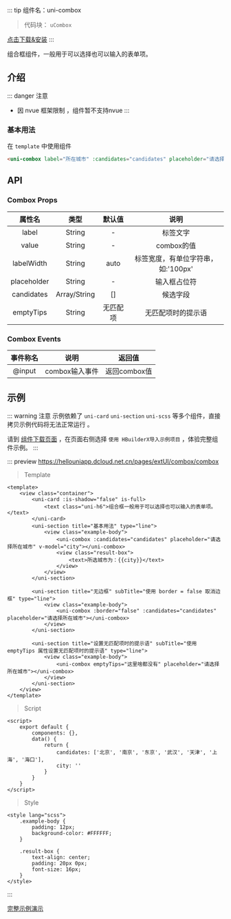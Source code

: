 
::: tip 组件名：uni-combox
> 代码块： `uCombox`

 [点击下载&安装](https://ext.dcloud.net.cn/plugin?name=uni-combox)
:::

组合框组件，一般用于可以选择也可以输入的表单项。



## 介绍
::: danger 注意
- 因 nvue 框架限制 ，组件暂不支持nvue
:::
### 基本用法

在 ``template`` 中使用组件
```html
<uni-combox label="所在城市" :candidates="candidates" placeholder="请选择所在城市" v-model="city"></uni-combox>
```


## API

### Combox Props

|属性名		|类型			|默认值		|说明								|
|:-:		|:-:			|:-:		|:-:								|
|label		|String			|-			|标签文字							|
|value		|String			|-			|combox的值							|
|labelWidth	|String			|auto		|标签宽度，有单位字符串，如:'100px'	|
|placeholder|String			|-			|输入框占位符						|
|candidates	|Array/String	|[]			|候选字段							|
|emptyTips	|String			|无匹配项	|无匹配项时的提示语					|

### Combox Events

|事件称名	|说明					|返回值												|
|:-:		|:-:					|:-:													|
|@input	|combox输入事件	|返回combox值|

## 示例
::: warning 注意
示例依赖了 `uni-card` `uni-section` `uni-scss` 等多个组件，直接拷贝示例代码将无法正常运行 。

请到 [组件下载页面](https://ext.dcloud.net.cn/plugin?name=uni-combox) ，在页面右侧选择 `使用 HBuilderX导入示例项目` ，体验完整组件示例。
:::

::: preview https://hellouniapp.dcloud.net.cn/pages/extUI/combox/combox
> Template
```vue
<template>
	<view class="container">
		<uni-card :is-shadow="false" is-full>
			<text class="uni-h6">组合框一般用于可以选择也可以输入的表单项。</text>
		</uni-card>
		<uni-section title="基本用法" type="line">
			<view class="example-body">
				<uni-combox :candidates="candidates" placeholder="请选择所在城市" v-model="city"></uni-combox>
				<view class="result-box">
					<text>所选城市为：{{city}}</text>
				</view>
			</view>
		</uni-section>

		<uni-section title="无边框" subTitle="使用 border = false 取消边框" type="line">
			<view class="example-body">
				<uni-combox :border="false" :candidates="candidates" placeholder="请选择所在城市"></uni-combox>
			</view>
		</uni-section>

		<uni-section title="设置无匹配项时的提示语" subTitle="使用 emptyTips 属性设置无匹配项时的提示语" type="line">
			<view class="example-body">
				<uni-combox emptyTips="这里啥都没有" placeholder="请选择所在城市"></uni-combox>
			</view>
		</uni-section>
	</view>
</template>
```
> Script
```vue
<script>
	export default {
		components: {},
		data() {
			return {
				candidates: ['北京', '南京', '东京', '武汉', '天津', '上海', '海口'],
				city: ''
			}
		}
	}
</script>
```
> Style
```vue
<style lang="scss">
	.example-body {
		padding: 12px;
		background-color: #FFFFFF;
	}

	.result-box {
		text-align: center;
		padding: 20px 0px;
		font-size: 16px;
	}
</style>

```
:::

[完整示例演示](https://hellouniapp.dcloud.net.cn/pages/extUI/combox/combox)
